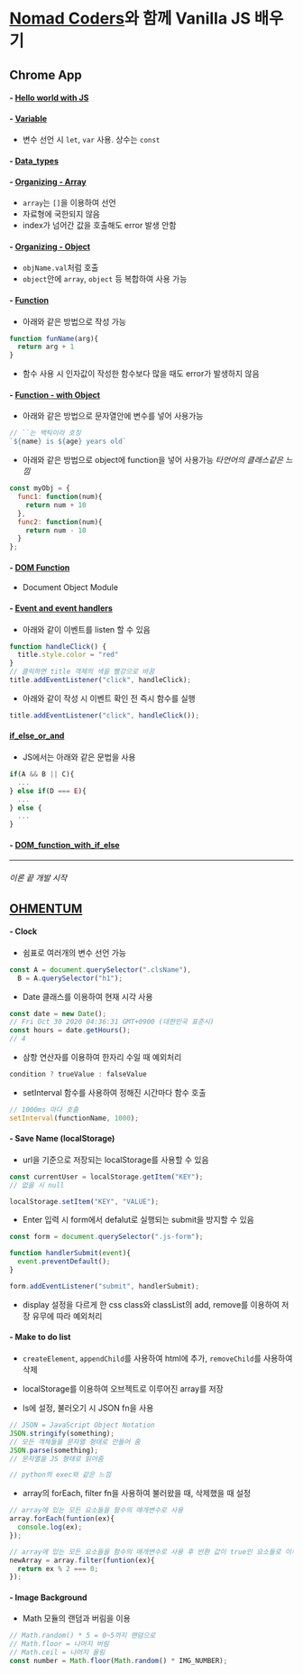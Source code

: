 # [Nomad Coders](https://nomadcoders.co/)와 함께 Vanilla JS 배우기
## Chrome App
#### - [Hello world with JS](../master/Chrome_app/hello_world)
#### - [Variable](../master/Chrome_app/variable)
  - 변수 선언 시 `let`, `var` 사용. 상수는 `const`
#### - [Data_types](../master/Chrome_app/data_types)
#### - [Organizing - Array](../master/Chrome_app/organizing/array.js)
  - `array`는 `[]`을 이용하여 선언
  - 자료형에 국한되지 않음
  - index가 넘어간 값을 호출해도 error 발생 안함
#### - [Organizing - Object](../master/Chrome_app/organizing/object.js)
  - `objName.val`처럼 호출
  - `object`안에 `array`, `object` 등 복합하여 사용 가능
#### - [Function](../master/Chrome_app/function/function.js)
  - 아래와 같은 방법으로 작성 가능
  ```js
  function funName(arg){
    return arg + 1
  }
  ```
  - 함수 사용 시 인자값이 작성한 함수보다 많을 때도 error가 발생하지 않음
#### - [Function - with Object](../master/Chrome_app/function/moreFunction.js)
  - 아래와 같은 방법으로 문자열안에 변수를 넣어 사용가능
  ```js
  // ``는 백틱이라 호칭
  `${name} is ${age} years old`
  ```
  - 아래와 같은 방법으로 object에 function을 넣어 사용가능 <i> 타언어의 클래스같은 느낌 </i>
  ```js
  const myObj = {
    func1: function(num){
      return num + 10
    },
    func2: function(num){
      return num - 10
    }
  };
  ```
#### - [DOM Function](../master/Chrome_app/DOM_function/index.js)
  - Document Object Module

#### - [Event and event handlers](../master/Chrome_app/Event_and_event_handlers/index.js)
  - 아래와 같이 이벤트를 listen 할 수 있음
  ``` js
  function handleClick() {
    title.style.color = "red"
  }
  // 클릭하면 title 객체의 색을 빨강으로 바꿈
  title.addEventListener("click", handleClick);
  ```
  - 아래와 같이 작성 시 이벤트 확인 전 즉시 함수를 실행
  ``` js
  title.addEventListener("click", handleClick());
  ```
#### [if_else_or_and](../master/Chrome_app/if_else_or_and/index.js)
  - JS에서는 아래와 같은 문법을 사용
  ```js
  if(A && B || C){
    ...
  } else if(D === E){
    ...
  } else {
    ...
  }
  ```

#### - [DOM_function_with_if_else](../master/Chrome_app/DOM_function_with_if_else/index.js)

---
###### 이론 끝 개발 시작
## [OHMENTUM](../master/Chrome_app/ohmentum)
#### - Clock
  - 쉼표로 여러개의 변수 선언 가능
  ```js
  const A = document.querySelector(".clsName"),
    B = A.querySelector("h1");
  ```
  - Date 클래스를 이용하여 현재 시각 사용
  ```js
  const date = new Date();
  // Fri Oct 30 2020 04:36:31 GMT+0900 (대한민국 표준시)
  const hours = date.getHours();
  // 4
  ```
  - 삼항 연산자를 이용하여 한자리 수일 때 예외처리
  ```js
  condition ? trueValue : falseValue
  ```
  - setInterval 함수를 사용하여 정해진 시간마다 함수 호출
  ```js
  // 1000ms 마다 호출
  setInterval(functionName, 1000);
  ```

#### - Save Name (localStorage)
  - url을 기준으로 저장되는 localStorage를 사용할 수 있음
  ```js
  const currentUser = localStorage.getItem("KEY");
  // 없을 시 null

  localStorage.setItem("KEY", "VALUE");
  ```

  - Enter 입력 시 form에서 defalut로 실행되는 submit을 방지할 수 있음
  ```js
  const form = document.querySelector(".js-form");

  function handlerSubmit(event){
    event.preventDefault();
  }

  form.addEventListener("submit", handlerSubmit);
  ```

  - display 설정을 다르게 한 css class와 classList의 add, remove를 이용하여 저장 유무에 따라 예외처리


#### - Make to do list
  - `createElement`, `appendChild`를 사용하여 html에 추가, `removeChild`를 사용하여 삭제

  - localStorage를 이용하여 오브젝트로 이루어진 array를 저장

  - ls에 설정, 불러오기 시 JSON fn을 사용
  ```js
  // JSON = JavaScript Object Notation
  JSON.stringify(something);
  // 모든 객체들을 문자열 형태로 만들어 줌
  JSON.parse(something);
  // 문자열을 JS 형태로 읽어줌

  // python의 exec와 같은 느낌
  ```

  - array의 forEach, filter fn을 사용하여 불러왔을 때, 삭제했을 때 설정
  ```js
  // array에 있는 모든 요소들을 함수의 매개변수로 사용
  array.forEach(funtion(ex){
    console.log(ex);
  });

  // array에 있는 모든 요소들을 함수의 매개변수로 사용 후 반환 값이 true인 요소들로 이루어진 새 array를 반환
  newArray = array.filter(funtion(ex){
    return ex % 2 === 0;
  });
  ```

#### - Image Background
  - Math 모듈의 랜덤과 버림을 이용
  ```js
  // Math.random() * 5 = 0~5까지 랜덤으로
  // Math.floor = 나머지 버림
  // Math.ceil = 나머지 올림
  const number = Math.floor(Math.random() * IMG_NUMBER);
  ```

